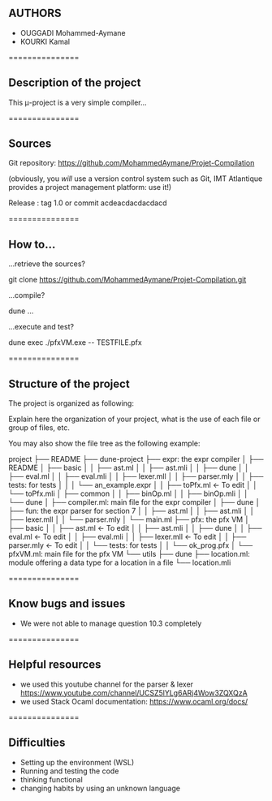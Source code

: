 ## AUTHORS

- OUGGADI Mohammed-Aymane
- KOURKI Kamal

===============

## Description of the project

This μ-project is a very simple compiler…

===============

## Sources

Git repository: https://github.com/MohammedAymane/Projet-Compilation

(obviously, you _will_ use a version control system such as Git, IMT
Atlantique provides a project management platform: use it!)

Release : tag 1.0 or commit acdeacdacdacdacd

===============

## How to…

…retrieve the sources?

git clone https://github.com/MohammedAymane/Projet-Compilation.git

…compile?

dune …

…execute and test?

dune exec ./pfxVM.exe -- TESTFILE.pfx

===============

## Structure of the project

The project is organized as following:

Explain here the organization of your project, what is the use of each file or
group of files, etc.

You may also show the file tree as the following example:

project
├── README
├── dune-project
├── expr: the expr compiler
│ ├── README
│ ├── basic
│ │ ├── ast.ml
│ │ ├── ast.mli
│ │ ├── dune
│ │ ├── eval.ml
│ │ ├── eval.mli
│ │ ├── lexer.mll
│ │ ├── parser.mly
│ │ ├── tests: for tests
│ │ │ └── an_example.expr
│ │ ├── toPfx.ml <- To edit
│ │ └── toPfx.mli
│ ├── common
│ │ ├── binOp.ml
│ │ ├── binOp.mli
│ │ └── dune
│ ├── compiler.ml: main file for the expr compiler
│ ├── dune
│ ├── fun: the expr parser for section 7
│ │ ├── ast.ml
│ │ ├── ast.mli
│ │ ├── lexer.mll
│ │ └── parser.mly
│ └── main.ml
├── pfx: the pfx VM
│ ├── basic
│ │ ├── ast.ml <- To edit
│ │ ├── ast.mli
│ │ ├── dune
│ │ ├── eval.ml <- To edit
│ │ ├── eval.mli
│ │ ├── lexer.mll <- To edit
│ │ ├── parser.mly <- To edit
│ │ └── tests: for tests
│ │ └── ok_prog.pfx
│ └── pfxVM.ml: main file for the pfx VM
└── utils
├── dune
├── location.ml: module offering a data type for a location in a file
└── location.mli

===============

## Know bugs and issues

- We were not able to manage question 10.3 completely

===============

## Helpful resources
- we used this youtube channel for the parser & lexer https://www.youtube.com/channel/UCSZ5lYLg6ARj4Wow3ZQXQzA
- we used Stack Ocaml documentation:
  https://www.ocaml.org/docs/

===============

## Difficulties
- Setting up the environment (WSL)
- Running and testing the code
- thinking functional
- changing habits by using an unknown language
